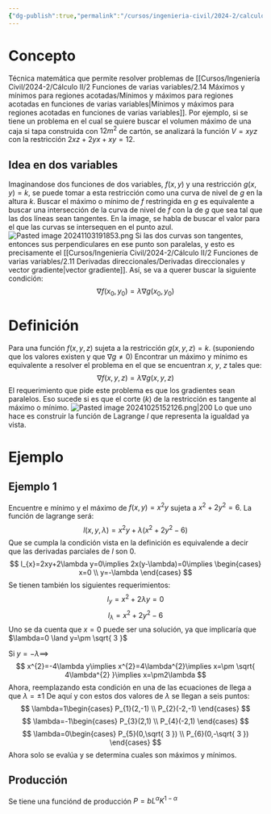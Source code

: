 ```yaml
---
{"dg-publish":true,"permalink":"/cursos/ingenieria-civil/2024-2/calculo-ii/2-funciones-de-varias-variables/2-15-metodo-de-los-multiplicadores-de-lagrange/metodo-de-los-multiplicadores-de-lagrange/","tags":["I3MAT1620"]}
---
```


# Concepto
Técnica matemática que permite resolver problemas de [[Cursos/Ingeniería Civil/2024-2/Cálculo II/2 Funciones de varias variables/2.14 Máximos y mínimos para regiones acotadas/Mínimos y máximos para regiones acotadas en funciones de varias variables\|Mínimos y máximos para regiones acotadas en funciones de varias variables]].
Por ejemplo, si se tiene un problema en el cual se quiere buscar el volumen máximo de una caja si tapa construida con  $12m^2$ de cartón, se analizará la función $V=xyz$ con la restricción $2xz+2yx+xy=12$.

## Idea en dos variables
Imaginandose dos funciones de dos variables, $f(x,y)$ y una restricción $g(x,y)=k$, se puede tomar a esta restricción como una curva de nivel de $g$ en la altura $k$. Buscar el máximo o mínimo de $f$ restringida en $g$ es equivalente a buscar una intersección de la curva de nivel de $f$ con la de $g$ que sea tal que las dos líneas sean tangentes. En la image, se habla de buscar el valor para el que las curvas se intersequen en el punto azul.
![Pasted image 20241103191853.png](/img/user/Cursos/Ingenier%C3%ADa%20Civil/2024-2/C%C3%A1lculo%20II/2%20Funciones%20de%20varias%20variables/2.15%20M%C3%A9todo%20de%20los%20multiplicadores%20de%20Lagrange/attachments/Pasted%20image%2020241103191853.png)
Si las dos curvas son tangentes, entonces sus perpendiculares en ese punto son paralelas, y esto es precisamente el [[Cursos/Ingeniería Civil/2024-2/Cálculo II/2 Funciones de varias variables/2.11 Derivadas direccionales/Derivadas direccionales y vector gradiente\|vector gradiente]]. Así, se va a querer buscar la siguiente condición:
$$
\nabla f(x_{0},y_{0})=\lambda \nabla g(x_{0},y_{0})
$$
# Definición
Para una función $f(x,y,z)$ sujeta a la restricción $g(x,y,z)=k$. (suponiendo que los valores existen y que $\nabla g \neq 0$)
Encontrar un máximo y mínimo es equivalente a resolver el problema en el que se encuentran $x$, $y$, $z$ tales que:
$$
\nabla f(x,y,z)=\lambda \nabla g(x,y,z)
$$
El requerimiento que pide este problema es que los gradientes sean paralelos. Eso sucede si es que el corte ($k$) de la restricción es tangente al máximo o mínimo.
![Pasted image 20241025152126.png|200](/img/user/Cursos/Ingenier%C3%ADa%20Civil/2024-2/C%C3%A1lculo%20II/2%20Funciones%20de%20varias%20variables/2.15%20M%C3%A9todo%20de%20los%20multiplicadores%20de%20Lagrange/attachments/Pasted%20image%2020241025152126.png)
Lo que uno hace es construir la función de Lagrange $l$ que representa la igualdad ya vista.
# Ejemplo
## Ejemplo 1
Encuentre e mínimo y el máximo de $f(x,y)=x^{2}y$ sujeta a $x^{2}+2y^{2}=6$.
La función de lagrange será:
$$
l(x,y,\lambda)=x^{2}y+\lambda(x^{2}+2y^{2}-6)
$$
Que se cumpla la condición vista en la definición es equivalende a decir que las derivadas parciales de $l$ son $0$.
$$
l_{x}=2xy+2\lambda y=0\implies 2x(y-\lambda)=0\implies \begin{cases}
x=0 \\
y=-\lambda
\end{cases}
$$
Se tienen también los siguientes requerimientos:
$$
l_{y}=x^{2}+2\lambda y=0
$$
$$
l_{\lambda}=x^{2}+2y^{2}-6
$$
Uno se da cuenta que $x=0$ puede ser una solución, ya que implicaría que $\lambda=0 \land y=\pm \sqrt{ 3 }$

Si $y=-\lambda \implies$
$$
x^{2}=-4\lambda y\implies x^{2}=4\lambda^{2}\implies x=\pm \sqrt{ 4\lambda^{2} }\implies x=\pm2\lambda
$$
Ahora, reemplazando esta condición en una de las ecuaciones de llega a que $\lambda=\pm1$
De aquí y con estos dos valores de $\lambda$ se llegan a seis puntos:
$$
\lambda=1\begin{cases}
P_{1}(2,-1) \\
P_{2}(-2,-1)
\end{cases}
$$
$$
\lambda=-1\begin{cases}
P_{3}(2,1) \\
P_{4}(-2,1)
\end{cases}
$$
$$
\lambda=0\begin{cases}
P_{5}(0,\sqrt{ 3 }) \\
P_{6}(0,-\sqrt{ 3 })
\end{cases}
$$
Ahora solo se evalúa y se determina cuales son máximos y mínimos.
## Producción
Se tiene una funciónd de producción $P=bL^{\alpha}K^{1-\alpha}$ 